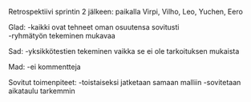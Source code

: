 Retrospektiivi sprintin 2 jälkeen: 
paikalla Virpi, Vilho, Leo, Yuchen, Eero

Glad:
-kaikki ovat tehneet oman osuutensa sovitusti  
-ryhmätyön tekeminen mukavaa 

Sad:
-yksikkötestien tekeminen vaikka se ei ole tarkoituksen mukaista 

Mad:
-ei kommentteja


Sovitut toimenpiteet:
-toistaiseksi jatketaan samaan malliin
-sovitetaan aikataulu tarkemmin
